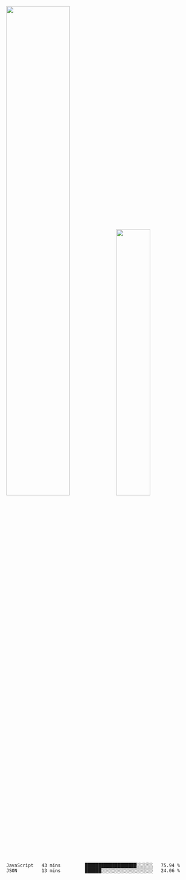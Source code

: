 <img align="" width="57.5%" src="https://github-readme-stats.vercel.app/api?username=Dream4ever&hide_title=true&hide_border=true&count_private=true&show_icons=true&include_all_commits=true&line_height=21" /><img align="" width="42.4%" src="https://github-readme-stats.vercel.app/api/top-langs/?username=Dream4ever&hide_title=true&count_private=true&show_icons=true&langs_count=6&hide_border=true&layout=compact" />

<!--START_SECTION:waka-->

```txt
JavaScript   43 mins         ███████████████████░░░░░░   75.94 %
JSON         13 mins         ██████░░░░░░░░░░░░░░░░░░░   24.06 %
```

<!--END_SECTION:waka-->
